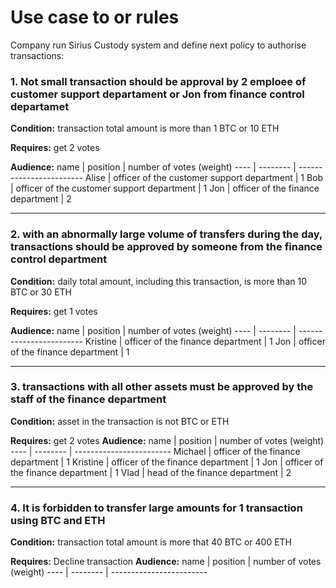 # Use case to or rules

Company run Sirius Custody system and define next policy to authorise transactions:



### 1. Not small transaction should be approval by 2 emploee of customer support departament or Jon from finance control departamet

**Condition:** transaction total amount is more than 1 BTC or 10 ETH

**Requires:** get 2 votes

**Audience:**
name | position | number of votes (weight)
---- | -------- | ------------------------
Alise | officer of the customer support department | 1
Bob | officer of the customer support department | 1
Jon | officer of the finance department | 2

-------------

### 2. with an abnormally large volume of transfers during the day, transactions should be approved by someone from the finance control department

**Condition:** daily total amount, including this transaction, is more than 10 BTC or 30 ETH

**Requires:** get 1 votes

**Audience:**
name | position | number of votes (weight)
---- | -------- | ------------------------
Kristine | officer of the finance department | 1
Jon | officer of the finance department | 1

-------------

### 3. transactions with all other assets must be approved by the staff of the finance department

**Condition:** asset in the transaction is not BTC or ETH

**Requires:** get 2 votes
**Audience:**
name | position | number of votes (weight)
---- | -------- | ------------------------
Michael | officer of the finance department | 1
Kristine | officer of the finance department | 1
Jon | officer of the finance department | 1
Vlad | head of the finance department | 2

-------------

### 4. It is forbidden to transfer large amounts for 1 transaction using BTC and ETH

**Condition:** transaction total amount is more that 40 BTC or 400 ETH

**Requires:** Decline transaction
**Audience:**
name | position | number of votes (weight)
---- | -------- | ------------------------


